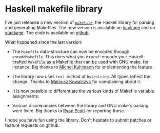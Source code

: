# Haskell makefile library

I've just released a new version of
[`makefile`](https://github.com/nmattia/mask), the Haskell library for parsing
and generating Makefiles. The new version is available on
[hackage](http://hackage.haskell.org/package/makefile) and on
[stackage](https://www.stackage.org/package/makefile). The code is available on
[github](https://github.com/nmattia/mask).

What happened since the last version:

* The `Makefile` data-structure can now be encoded through `encodeMakefile`.
  This does what you expect: encode your Haskell-crafted `Makefile` as a
  Makefile that can be used with GNU make, for instance. Big thanks to [Michel
  Kuhlmann](https://github.com/michelk) for implementing the feature.

* The library now uses `text` instead of `bytestring`. All types reflect
  the change. Thanks to [Mateusz Kowalczyk](https://github.com/Fuuzetsu/) for
  complaining about it.

* It is now possible to differentiate the various kinds of Makefile variable
  assignments.

* Various discrepancies between the library and GNU make's parsing were fixed.
  Big thanks to [Ryan Scott](https://ryanglscott.github.io/) for reporting
  those.

I hope you have fun using the library. Don't hesitate to submit patches or
feature requests on github.
